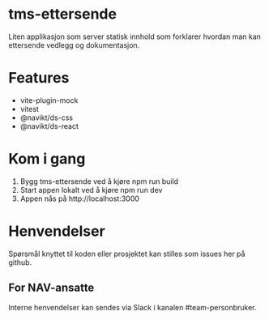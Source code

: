 # tms-ettersende

Liten applikasjon som server statisk innhold som forklarer hvordan man kan ettersende vedlegg og dokumentasjon.

# Features

- vite-plugin-mock
- vitest
- @navikt/ds-css
- @navikt/ds-react

# Kom i gang

1. Bygg tms-ettersende ved å kjøre npm run build
2. Start appen lokalt ved å kjøre npm run dev
3. Appen nås på http://localhost:3000

# Henvendelser

Spørsmål knyttet til koden eller prosjektet kan stilles som issues her på github.

## For NAV-ansatte

Interne henvendelser kan sendes via Slack i kanalen #team-personbruker.
